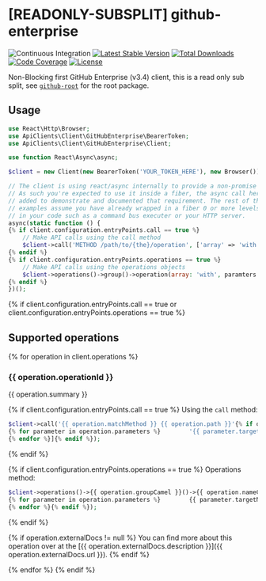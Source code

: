 # [READONLY-SUBSPLIT] github-enterprise


![Continuous Integration](https://github.com/php-api-clients/github-enterprise/workflows/Continuous%20Integration/badge.svg)
[![Latest Stable Version](https://poser.pugx.org/api-clients/github-enterprise/v/stable.png)](https://packagist.org/packages/api-clients/github-enterprise)
[![Total Downloads](https://poser.pugx.org/api-clients/github-enterprise/downloads.png)](https://packagist.org/packages/api-clients/github-enterprise)
[![Code Coverage](https://scrutinizer-ci.com/g/php-api-clients/github-enterprise/badges/coverage.png?b==v0.1.3.4.x)](https://scrutinizer-ci.com/g/php-api-clients/github-enterprise/?branch=v0.1.3.4.x)
[![License](https://poser.pugx.org/api-clients/github-enterprise/license.png)](https://packagist.org/packages/api-clients/github-enterprise)

Non-Blocking first GitHub Enterprise (v3.4) client, this is a read only sub split, see [`github-root`](https://github.com/php-api-clients/github-root) for the root package.

## Usage

```php
use React\Http\Browser;
use ApiClients\Client\GitHubEnterprise\BearerToken;
use ApiClients\Client\GitHubEnterprise\Client;

use function React\Async\async;

$client = new Client(new BearerToken('YOUR_TOKEN_HERE'), new Browser());

// The client is using react/async internally to provide a non-promise API.
// As such you're expected to use it inside a fiber, the async call here is
// added to demonstrate and documented that requirement. The rest of the
// examples assume you have already wrapped in a fiber 0 or more levels up
// in your code such as a command bus executer or your HTTP server.
async(static function () {
{% if client.configuration.entryPoints.call == true %}
    // Make API calls using the call method
    $client->call('METHOD /path/to/{the}/operation', ['array' => 'with', 'paramters' => 'for', 'the' => 'operation']);
{% endif %}
{% if client.configuration.entryPoints.operations == true %}
    // Make API calls using the operations objects
    $client->operations()->group()->operation(array: 'with', paramters: 'for', the: 'operation');
{% endif %}
})();
```

{% if client.configuration.entryPoints.call == true or client.configuration.entryPoints.operations == true %}
## Supported operations

{% for operation in client.operations %}

### {{ operation.operationId }}

{{ operation.summary }}

{% if client.configuration.entryPoints.call == true %}
Using the `call` method:
```php
$client->call('{{ operation.matchMethod }} {{ operation.path }}'{% if operation.parameters|length > 0 %}, [
{% for parameter in operation.parameters %}        '{{ parameter.targetName }}' => {% if parameter.type == 'string' %}'{% endif %}{{ parameter.example.raw }}{% if parameter.type == 'string' %}'{% endif %},
{% endfor %}]{% endif %});
```
{% endif %}

{% if client.configuration.entryPoints.operations == true %}
Operations method:
```php
$client->operations()->{{ operation.groupCamel }}()->{{ operation.nameCamel }}({% if operation.parameters|length > 0 %}
{% for parameter in operation.parameters %}        {{ parameter.targetName }}: {% if parameter.type == 'string' %}'{% endif %}{{ parameter.example.raw }}{% if parameter.type == 'string' %}'{% endif %},
{% endfor %}{% endif %});
```
{% endif %}

{% if operation.externalDocs != null %}
You can find more about this operation over at the [{{ operation.externalDocs.description }}]({{ operation.externalDocs.url }}).
{% endif %}

{% endfor %}
{% endif %}

